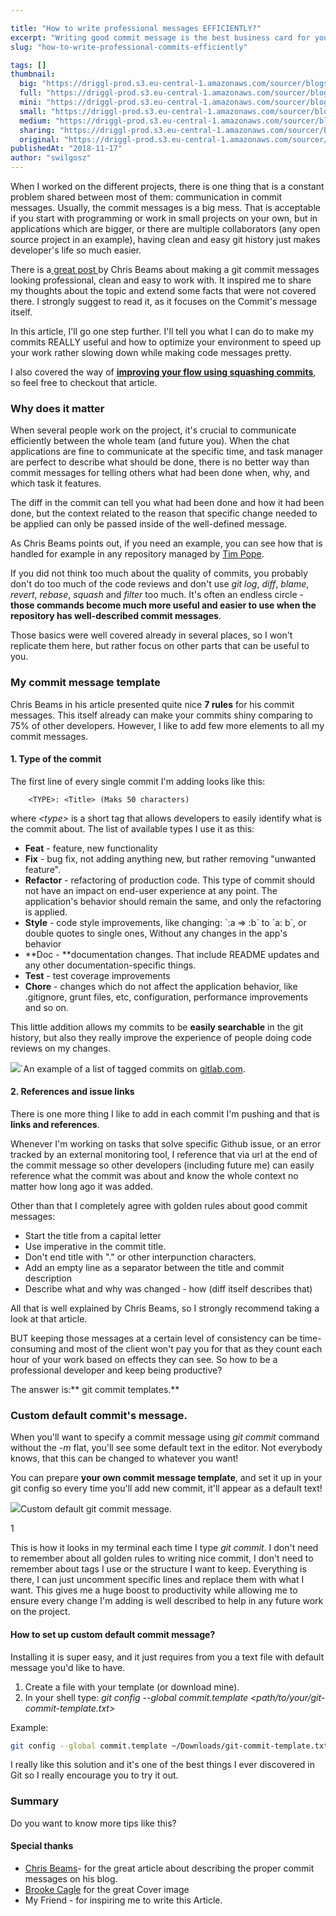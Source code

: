 ```yaml
---

title: "How to write professional messages EFFICIENTLY?"
excerpt: "Writing good commit message is the best business card for you as developer. But how to do it efficiently? Do you know?"
slug: "how-to-write-professional-commits-efficiently"

tags: []
thumbnail:
  big: "https://driggl-prod.s3.eu-central-1.amazonaws.com/sourcer/blogs/99a95609-d8fd-4a84-994c-2386fd1c15de/articles/18f3a1fb-2c8a-4083-a824-96e51b99520a/cover/blog.jpeg"
  full: "https://driggl-prod.s3.eu-central-1.amazonaws.com/sourcer/blogs/99a95609-d8fd-4a84-994c-2386fd1c15de/articles/18f3a1fb-2c8a-4083-a824-96e51b99520a/cover/full.jpeg"
  mini: "https://driggl-prod.s3.eu-central-1.amazonaws.com/sourcer/blogs/99a95609-d8fd-4a84-994c-2386fd1c15de/articles/18f3a1fb-2c8a-4083-a824-96e51b99520a/cover/mini.jpeg"
  small: "https://driggl-prod.s3.eu-central-1.amazonaws.com/sourcer/blogs/99a95609-d8fd-4a84-994c-2386fd1c15de/articles/18f3a1fb-2c8a-4083-a824-96e51b99520a/cover/small.jpeg"
  medium: "https://driggl-prod.s3.eu-central-1.amazonaws.com/sourcer/blogs/99a95609-d8fd-4a84-994c-2386fd1c15de/articles/18f3a1fb-2c8a-4083-a824-96e51b99520a/cover/medium.jpeg"
  sharing: "https://driggl-prod.s3.eu-central-1.amazonaws.com/sourcer/blogs/99a95609-d8fd-4a84-994c-2386fd1c15de/articles/18f3a1fb-2c8a-4083-a824-96e51b99520a/cover/sharing.jpeg"
  original: "https://driggl-prod.s3.eu-central-1.amazonaws.com/sourcer/blogs/99a95609-d8fd-4a84-994c-2386fd1c15de/articles/18f3a1fb-2c8a-4083-a824-96e51b99520a/cover/original.jpeg"
publishedAt: "2018-11-17"
author: "swilgosz"
---
```


When I worked on the different projects, there is one thing that is a constant problem shared between most of them: communication in commit messages. Usually, the commit messages is a big mess. That is acceptable if you start with programming or work in small projects on your own, but in applications which are bigger, or there are multiple collaborators (any open source project in an example), having clean and easy git history just makes developer's life so much easier.

There is a[ great post ](https://chris.beams.io/posts/git-commit/)by Chris Beams about making a git commit messages looking professional, clean and easy to work with. It inspired me to share my thoughts about the topic and extend some facts that were not covered there. I strongly suggest to read it, as it focuses on the Commit's message itself.

In this article, I'll go one step further. I'll tell you what I can do to make my commits REALLY useful and how to optimize your environment to speed up your work rather slowing down while making code messages pretty.

I also covered the way of [**improving your flow using squashing commits**](https://driggl.com/blog/a/how-squashing-commits-can-improve-your-git-workflow), so feel free to checkout that article.

### Why does it matter

When several people work on the project, it's crucial to communicate efficiently between the whole team (and future you). When the chat applications are fine to communicate at the specific time, and task manager are perfect to describe what should be done, there is no better way than commit messages for telling others what had been done when, why, and which task it features.

The diff in the commit can tell you what had been done and how it had been done, but the context related to the reason that specific change needed to be applied can only be passed inside of the well-defined message.

As Chris Beams points out, if you need an example, you can see how that is handled for example in any repository managed by [Tim Pope](https://github.com/tpope).

If you did not think too much about the quality of commits, you probably don't do too much of the code reviews and don't use _git log_, _diff_, _blame_, _revert_, _rebase_, _squash_ and _filter_ too much. It's often an endless circle - **those commands become much more useful and easier to use when the repository has well-described commit messages**.

Those basics were well covered already in several places, so I won't replicate them here, but rather focus on other parts that can be useful to you.

### My commit message template

Chris Beams in his article presented quite nice **7 rules** for his commit messages. This itself already can make your commits shiny comparing to 75% of other developers. However, I like to add few more elements to all my commit messages.

#### 1. Type of the commit

The first line of every single commit I'm adding looks like this:

```
    <TYPE>: <Title> (Maks 50 characters)
```

where _\<type>_ is a short tag that allows developers to easily identify what is the commit about. The list of available types I use it as this:

- **Feat** - feature, new functionality
- **Fix** - bug fix, not adding anything new, but rather removing "unwanted feature".
- **Refactor** - refactoring of production code. This type of commit should not have an impact on end-user experience at any point. The application's behavior should remain the same, and only the refactoring is applied.
- **Style** - code style improvements, like changing: \`:a => :b\` to \`a: b\`, or double quotes to single ones, Without any changes in the app's behavior
- **Doc - **documentation changes. That include README updates and any other documentation-specific things.
- **Test** - test coverage improvements
- **Chore** - changes which do not affect the application behavior, like .gitignore, grunt files, etc, configuration, performance improvements and so on.

This little addition allows my commits to be **easily searchable** in the git history, but also they really improve the experience of people doing code reviews on my changes.

![](https://driggl-prod.s3.amazonaws.com/media/project/e4bd6bca-6540-45d5-a89f-43f2dfd43f81/media_upload/db6ae16c-fd16-4e41-8d3f-90865795a090/media_file/blog_nice-commit-titles.png)\`An example of a list of tagged commits on [gitlab.com](//gitlab.com).

#### 2. References and issue links

There is one more thing I like to add in each commit I'm pushing and that is **links and references**.

Whenever I'm working on tasks that solve specific Github issue, or an error tracked by an external monitoring tool, I reference that via url at the end of the commit message so other developers (including future me) can easily reference what the commit was about and know the whole context no matter how long ago it was added.

Other than that I completely agree with golden rules about good commit messages:

- Start the title from a capital letter
- Use imperative in the commit title.
- Don't end title with "." or other interpunction characters.
- Add an empty line as a separator between the title and commit description
- Describe what and why was changed - how (diff itself describes that)

All that is well explained by Chris Beams, so I strongly recommend taking a look at that article.

BUT keeping those messages at a certain level of consistency can be time-consuming and most of the client won't pay you for that as they count each hour of your work based on effects they can see. So how to be a professional developer and keep being productive?

The answer is:** git commit templates.**

### Custom default commit's message.

When you'll want to specify a commit message using _git commit_ command without the _-m_ flat, you'll see some default text in the editor. Not everybody knows, that this can be changed to whatever you want!

You can prepare **your own commit message template**, and set it up in your git config so every time you'll add new commit, it'll appear as a default text!

![](https://driggl-prod.s3.amazonaws.com/media/project/e4bd6bca-6540-45d5-a89f-43f2dfd43f81/media_upload/b28edf0b-4d7f-4144-8f0d-fcd83dbf8985/media_file/blog_default-custom-commit-template.png)Custom default git commit message.

1

This is how it looks in my terminal each time I type _git commit_. I don't need to remember about all golden rules to writing nice commit, I don't need to remember about tags I use or the structure I want to keep. Everything is there, I can just uncomment specific lines and replace them with what I want. This gives me a huge boost to productivity while allowing me to ensure every change I'm adding is well described to help in any future work on the project.

#### How to set up custom default commit message?

Installing it is super easy, and it just requires from you a text file with default message you'd like to have.

1.  Create a file with your template (or download mine).
2.  In your shell type: _git config --global commit.template \<path/to/your/git-commit-template.txt>_

Example:

```bash
git config --global commit.template ~/Downloads/git-commit-template.txt_
```

I really like this solution and it's one of the best things I ever discovered in Git so I really encourage you to try it out.

### Summary

Do you want to know more tips like this?

#### Special thanks

- [Chris Beams](https://chris.beams.io/)- for the great article about describing the proper commit messages on his blog.
- [Brooke Cagle](https://unsplash.com/@brookecagle) for the great Cover image
- My Friend - for inspiring me to write this Article.
